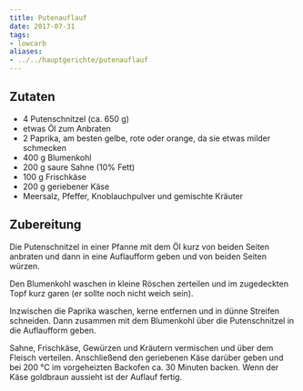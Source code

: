 ```yaml
---
title: Putenauflauf
date: 2017-07-31
tags:
- lowcarb
aliases:
- ../../hauptgerichte/putenauflauf
---
```


## Zutaten
- 4         Putenschnitzel (ca. 650 g)
- etwas Öl zum Anbraten
- 2 Paprika, am besten gelbe, rote oder orange, da sie etwas milder schmecken
- 400 g     Blumenkohl
- 200 g     saure Sahne (10% Fett)
- 100 g     Frischkäse
- 200 g     geriebener Käse
- Meersalz, Pfeffer, Knoblauchpulver und gemischte Kräuter

## Zubereitung
Die Putenschnitzel in einer Pfanne mit dem Öl kurz von beiden Seiten anbraten und dann in eine Auflaufform geben und von beiden Seiten würzen.

Den Blumenkohl waschen in kleine Röschen zerteilen und im zugedeckten Topf kurz garen (er sollte noch nicht weich sein).

Inzwischen die Paprika waschen, kerne entfernen und in dünne Streifen schneiden. Dann zusammen mit dem Blumenkohl über die Putenschnitzel in die Auflaufform geben.

Sahne, Frischkäse, Gewürzen und Kräutern vermischen und über dem Fleisch verteilen. Anschließend den geriebenen Käse darüber geben und bei 200 °C im vorgeheizten Backofen ca. 30 Minuten backen. Wenn der Käse goldbraun aussieht ist der Auflauf fertig.
